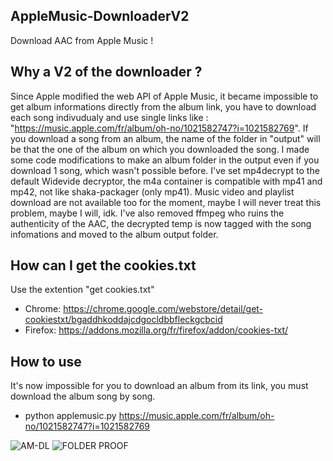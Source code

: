 ## AppleMusic-DownloaderV2
Download AAC from Apple Music !

## Why a V2 of the downloader ?

Since Apple modified the web API of Apple Music, it became impossible to get album informations directly from the album link, you have to download each song indivudualy and use single links like : "https://music.apple.com/fr/album/oh-no/1021582747?i=1021582769".
If you download a song from an album, the name of the folder in "output" will be that the one of the album on which you downloaded the song.
I made some code modifications to make an album folder in the output even if you download 1 song, which wasn't possible before.
I've set mp4decrypt to the default Widevide decryptor, the m4a container is compatible with mp41 and mp42, not like shaka-packager (only mp41).
Music video and playlist download are not available too for the moment, maybe I will never treat this problem, maybe I will, idk.
I've also removed ffmpeg who ruins the authenticity of the AAC, the decrypted temp is now tagged with the song infomations and moved to the album output folder.

## How can I get the cookies.txt

Use the extention "get cookies.txt"
- Chrome: https://chrome.google.com/webstore/detail/get-cookiestxt/bgaddhkoddajcdgocldbbfleckgcbcid
- Firefox: https://addons.mozilla.org/fr/firefox/addon/cookies-txt/

## How to use

It's now impossible for you to download an album from its link, you must download the album song by song.
* python applemusic.py https://music.apple.com/fr/album/oh-no/1021582747?i=1021582769

![AM-DL](https://user-images.githubusercontent.com/47661880/187050326-51ee0d1b-78ec-493b-b5e1-01f8b2ce9970.png)
![FOLDER PROOF](https://user-images.githubusercontent.com/47661880/187050300-8168693e-f843-4c82-897c-62e1fcb0f042.png)
